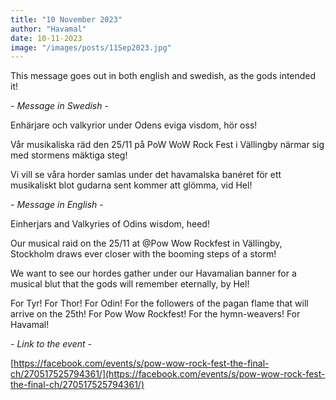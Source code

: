 ```yaml
---
title: "10 November 2023"
author: "Havamal"
date: 10-11-2023
image: "/images/posts/11Sep2023.jpg"
---
```


This message goes out in both english and swedish, as the gods intended it!

*- Message in Swedish -*

Enhärjare och valkyrior under Odens eviga visdom, hör oss!

Vår musikaliska räd den 25/11 på PoW WoW Rock Fest i Vällingby närmar sig med stormens mäktiga steg!

Vi vill se våra horder samlas under det havamalska banéret för ett musikaliskt blot gudarna sent kommer att glömma, vid Hel!

*- Message in English -*

Einherjars and Valkyries of Odins wisdom, heed!

Our musical raid on the 25/11 at @Pow Wow Rockfest in Vällingby, Stockholm draws ever closer with the booming steps of a storm! 

We want to see our hordes gather under our Havamalian banner for a musical blut that the gods will remember eternally, by Hel!

For Tyr! For Thor! For Odin! For the followers of the pagan flame that will arrive on the 25th! For Pow Wow Rockfest! For the hymn-weavers! For Havamal!

*- Link to the event -*

[https://facebook.com/events/s/pow-wow-rock-fest-the-final-ch/270517525794361/](https://facebook.com/events/s/pow-wow-rock-fest-the-final-ch/270517525794361/)